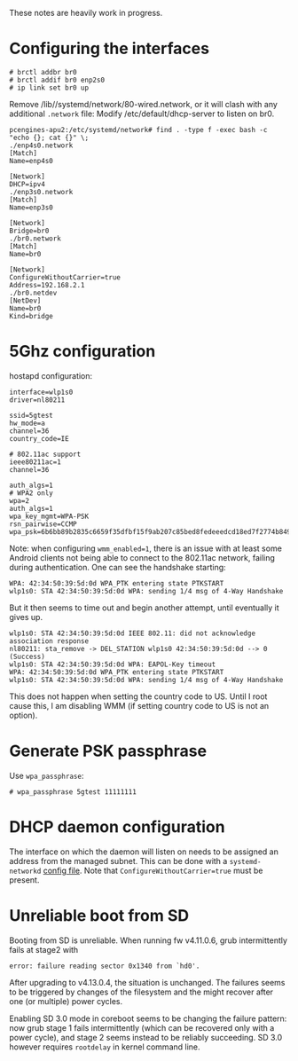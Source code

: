 These notes are heavily work in progress.

# Configuring the interfaces
```
# brctl addbr br0
# brctl addif br0 enp2s0
# ip link set br0 up
```

Remove /lib//systemd/network/80-wired.network, or it will clash with any additional `.network` file:
Modify /etc/default/dhcp-server to listen on br0.

```
pcengines-apu2:/etc/systemd/network# find . -type f -exec bash -c "echo {}; cat {}" \;
./enp4s0.network
[Match]
Name=enp4s0

[Network]
DHCP=ipv4
./enp3s0.network
[Match]
Name=enp3s0

[Network]
Bridge=br0
./br0.network
[Match]
Name=br0

[Network]
ConfigureWithoutCarrier=true
Address=192.168.2.1
./br0.netdev
[NetDev]
Name=br0
Kind=bridge
```


# 5Ghz configuration

hostapd configuration:

```
interface=wlp1s0
driver=nl80211

ssid=5gtest
hw_mode=a
channel=36
country_code=IE

# 802.11ac support
ieee80211ac=1
channel=36

auth_algs=1
# WPA2 only
wpa=2
auth_algs=1
wpa_key_mgmt=WPA-PSK
rsn_pairwise=CCMP
wpa_psk=6b6bb89b2835c6659f35dfbf15f9ab207c85bed8fedeeedcd18ed7f2774b8494
```

Note: when configuring `wmm_enabled=1`, there is an issue with at least some Android 
clients not being able to connect to the 802.11ac network, failing during authentication. 
One can see the handshake starting:
```
WPA: 42:34:50:39:5d:0d WPA_PTK entering state PTKSTART
wlp1s0: STA 42:34:50:39:5d:0d WPA: sending 1/4 msg of 4-Way Handshake
```

But it then seems to time out and begin another attempt, until eventually it gives up.
```
wlp1s0: STA 42:34:50:39:5d:0d IEEE 802.11: did not acknowledge association response
nl80211: sta_remove -> DEL_STATION wlp1s0 42:34:50:39:5d:0d --> 0 (Success)
wlp1s0: STA 42:34:50:39:5d:0d WPA: EAPOL-Key timeout
WPA: 42:34:50:39:5d:0d WPA_PTK entering state PTKSTART
wlp1s0: STA 42:34:50:39:5d:0d WPA: sending 1/4 msg of 4-Way Handshake
```

This does not happen when setting the country code to US. Until I root cause this, I am disabling
WMM (if setting country code to US is not an option).

# Generate PSK passphrase

Use `wpa_passphrase`:
```
# wpa_passphrase 5gtest 11111111
```

# DHCP daemon configuration
The interface on which the daemon will listen on needs to be assigned an address from the managed subnet. This can
be done with a `systemd-networkd` [config file](https://github.com/marcoguerri/meta-thirtyd/tree/master/recipes-core/systemd).
Note that `ConfigureWithoutCarrier=true` must be present.

# Unreliable boot from SD
Booting from SD is unreliable. When running fw v4.11.0.6, grub intermittently fails at stage2 with 

```
error: failure reading sector 0x1340 from `hd0'.
```

After upgrading to v4.13.0.4, the situation is unchanged. The failures seems to be triggered by changes of the filesystem and
the might recover after one (or multiple) power cycles.

Enabling SD 3.0 mode in coreboot seems to be changing the failure pattern: now grub stage 1 fails intermittently (which can 
be recovered only with a power cycle), and stage 2 seems instead to be reliably succeeding. SD 3.0 however requires `rootdelay`
in kernel command line.
